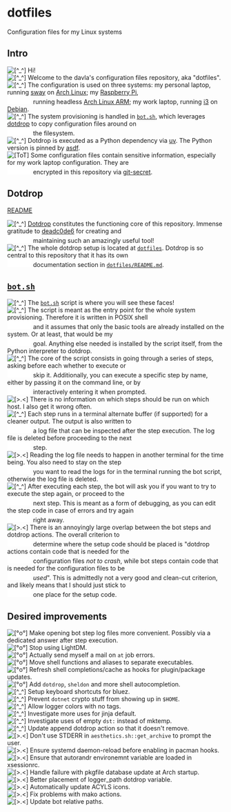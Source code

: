 # dotfiles

Configuration files for my Linux systems

## Intro

![[^_^]][prompt-face] Hi!  
![[^_^]][prompt-face] Welcome to the davla's configuration files repository,
                      aka "dotfiles".  
![[^_^]][prompt-face] The configuration is used on three systems: my personal
                      laptop, running [sway](https://swaywm.org/) on
                      [Arch Linux](https://archlinux.org/); my
                      [Raspberry Pi](https://www.raspberrypi.com/),  
![     ][indent]      running headless
                      [Arch Linux ARM](https://archlinuxarm.org/); my work
                      laptop, running [i3](https://i3wm.org/) on
                      [Debian](https://www.debian.org/).  
![[^_^]][prompt-face] The system provisioning is handled in
                      [`bot.sh`](./bot.sh), which leverages
                      [dotdrop](https://github.com/deadc0de6/dotdrop) to copy
                      configuration files around on  
![     ][indent]      the filesystem.  
![[^_^]][prompt-face] Dotdrop is executed as a Python dependency via
                      [uv](https://docs.astral.sh/uv/). The Python version is
                      pinned by [asdf](https://asdf-vm.com/).  
![[ToT]][sad-face]    Some configuration files contain sensitive information,
                      especially for my work laptop configuration. They are  
![     ][indent]      encrypted in this repository via
                      [git-secret](https://sobolevn.me/git-secret/).  

## Dotdrop

[README](./dotfiles/README.md)

![[^_^]][prompt-face] [Dotdrop](https://github.com/deadc0de6/dotdrop)
                      constitutes the functioning core of this repository.
                      Immense gratitude to
                      [deadc0de6](https://github.com/deadc0de6) for creating
                      and  
![     ][indent]      maintaining such an amazingly useful tool!  
![[^_^]][prompt-face] The whole dotdrop setup is located at
                      [`dotfiles`](./dotfiles/). Dotdrop is so central to this
                      repository that it has its own  
![     ][indent]      documentation section in
                      [`dotfiles/README.md`](./dotfiles/README.md).  

## [`bot.sh`](./bot.sh)

![[^_^]][prompt-face] The [`bot.sh`](./bot.sh) script is where you will see
                      these faces!  
![[^_^]][prompt-face] The script is meant as the entry point for the whole
                      system provisioning. Therefore it is written in POSIX
                      shell  
![     ][indent]      and it assumes that only the basic tools are already
                      installed on the system. Or at least, that would be my  
![     ][indent]      goal. Anything else needed is installed by the script
                      itself, from the Python interpreter to dotdrop.  
![[^_^]][prompt-face] The core of the script consists in going through a series
                      of steps, asking before each whether to execute or  
![     ][indent]      skip it. Additionally, you can execute a specific step by
                      name, either by passing it on the command line, or by  
![     ][indent]      interactively entering it when prompted.  
![[>.<]][error-face]  There is no information on which steps should be run on
                      which host. I also get it wrong often.  
![[^_^]][prompt-face] Each step runs in a terminal alternate buffer (if
                      supported) for a cleaner output. The output is also
                      written to  
![     ][indent]      a log file that can be inspected after the step
                      execution. The log file is deleted before proceeding to
                      the next  
![     ][indent]      step.  
![[>.<]][error-face]  Reading the log file needs to happen in another terminal
                      for the time being. You also need to stay on the step  
![     ][indent]      you want to read the logs for in the terminal running the
                      bot script, otherwise the log file is deleted.  
![[^_^]][prompt-face] After executing each step, the bot will ask you if you
                      want to try to execute the step again, or proceed to the  
![     ][indent]      next step. This is meant as a form of debugging, as you
                      can edit the step code in case of errors and try again  
![     ][indent]      right away.  
![[>.<]][error-face]  There is an annoyingly large overlap between the bot
                      steps and dotdrop actions. The overall criterion to  
![     ][indent]      determine where the setup code should be placed is
                      "dotdrop actions contain code that is needed for the  
![     ][indent]      configuration files *not to crash*, while bot steps
                      contain code that is needed for the configuration files
                      to be  
![     ][indent]      *used*". This is admittedly not a very good and clean-cut
                      criterion, and likely means that I should just stick to  
![     ][indent]      one place for the setup code.  

## Desired improvements

![[°o°]][ok-face]     Make opening bot step log files more convenient. Possibly
                      via a dedicated answer after step execution.  
![[°o°]][ok-face]     Stop using LightDM.  
![[°o°]][ok-face]     Actually send myself a mail on `at` job errors.  
![[°o°]][ok-face]     Move shell functions and aliases to separate executables.  
![[°o°]][ok-face]     Refresh shell completions/cache as hooks for
                      plugin/package updates.  
![[°o°]][ok-face]     Add `dotdrop`, `sheldon` and more shell autocompletion.  
![[^_^]][prompt-face] Setup keyboard shortcuts for bluez.  
![[^_^]][prompt-face] Prevent `dotnet` crypto stuff from showing up in `$HOME`.  
![[^_^]][prompt-face] Allow logger colors with no tags.  
![[^_^]][prompt-face] Investigate more uses for jinja default.  
![[^_^]][prompt-face] Investigate uses of empty `dst:` instead of mktemp.  
![[^_^]][prompt-face] Update append dotdrop action so that it doesn't remove.  
![[>.<]][error-face]  Don't use STDERR in `aesthetics.sh::get_archive` to
                      prompt the user.  
![[>.<]][error-face]  Ensure systemd daemon-reload before enabling in pacman
                      hooks.  
![[>.<]][error-face]  Ensure that autorandr environemnt variable are loaded in
                      xsessionrc.  
![[>.<]][error-face]  Handle failure with pkgfile database update at Arch
                      startup.  
![[>.<]][error-face]  Better placement of logger_path dotdrop variable.  
![[>.<]][error-face]  Automatically update ACYLS icons.  
![[>.<]][error-face]  Fix problems with mako actions.  
![[>.<]][error-face]  Update bot relative paths.  

[error-face]: docs/img/error-face.svg "Error face"
[indent]: docs/img/indent.svg "Indent"
[ok-face]: docs/img/ok-face.svg "OK face"
[prompt-face]: docs/img/prompt-face.svg "Prompt face"
[sad-face]: docs/img/sad-face.svg "Sad face"
